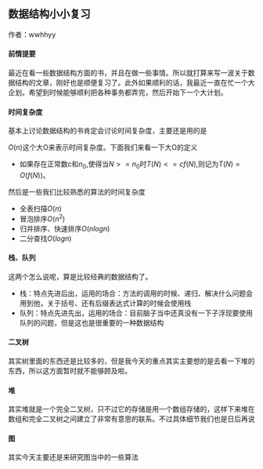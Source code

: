 ## 数据结构小小复习

作者：wwhhyy

#### 前情提要

最近在看一些数据结构方面的书，并且在做一些事情。所以就打算来写一波关于数据结构的文章，刚好也是顺便复习了。此外如果顺利的话，我最近一直在忙一个大企划。希望到时候能够顺利把各种事务都弄完，然后开始下一个大计划。

#### 时间复杂度

基本上讨论数据结构的书肯定会讨论时间复杂度，主要还是用的是

$O(n)$这个大O来表示时间复杂度。下面我们来看一下大O的定义

- 如果存在正常数c和$n_0$,使得当$N>=n_0$时$T(N)<=cf(N)$,则记为$T(N)=O(f(N))$。

然后是一些我们比较熟悉的算法的时间复杂度

- 全表扫描$O(n)$
- 冒泡排序$O(n^2)$
- 归并排序、快速排序$O(nlogn)$
- 二分查找$O(logn)$

#### 栈、队列

这两个怎么说呢，算是比较经典的数据结构了。

- 栈：特点先进后出，运用的场合：方法的调用的时候、递归、解决什么问题会用到他，关于括号、还有后缀表达式计算的时候会使用栈
- 队列：特点先进先出，运用的场合：目前脑子当中还真没有一下子浮现要使用队列的问题，但是这也是很重要的一种数据结构

#### 二叉树

其实树里面的东西还是比较多的，但是我今天的重点其实主要想的是去看一下堆的东西，所以这方面暂时就不能够顾及啦。

#### 堆

其实堆就是一个完全二叉树，只不过它的存储是用一个数组存储的，这样下来堆在数组和完全二叉树之间建立了非常有意思的联系。不过具体细节我们也是日后再说

#### 图

其实今天主要还是来研究图当中的一些算法

